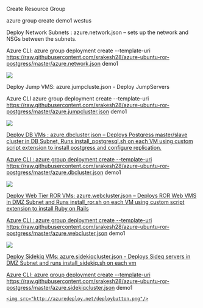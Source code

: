 
Create Resource Group

azure group create demo1 westus

Deploy Network Subnets : azure.network.json – sets up the network and NSGs between the subnets.

Azure CLI: azure group deployment create --template-uri https://raw.githubusercontent.com/srakesh28/azure-ubuntu-ror-postgress/master/azure.network.json  demo1

<a href="https://portal.azure.com/#create/Microsoft.Template/uri/https%3A%2F%2Fraw.githubusercontent.com%2Fsrakesh28%2Fazure-ubuntu-ror-postgress%2Fmaster%2Fazure.network.json" target="_blank">
    <img src="http://azuredeploy.net/deploybutton.png"/>

</a>

Deploy Jump VMS: azure.jumpcluste.json - Deploy JumpServers 

Azure CLI azure group deployment create --template-uri https://raw.githubusercontent.com/srakesh28/azure-ubuntu-ror-postgress/master/azure.jumpcluster.json demo1

<a href="https://portal.azure.com/#create/Microsoft.Template/uri/https%3A%2F%2Fraw.githubusercontent.com%2Fsrakesh28%2Fazure-ubuntu-ror-postgress%2Fmaster%2Fazure.jumpcluster.json" target="_blank">
    <img src="http://azuredeploy.net/deploybutton.png"/>


Deploy DB VMs : azure.dbcluster.json – Deploys Postgress master/slave cluster in DB Subnet,  Runs install_postgresql.sh on each VM using custom script extension to install postgress and configure replication.

Azure CLI : azure group deployment create --template-uri https://raw.githubusercontent.com/srakesh28/azure-ubuntu-ror-postgress/master/azure.dbcluster.json demo1

<a href="https://portal.azure.com/#create/Microsoft.Template/uri/https%3A%2F%2Fraw.githubusercontent.com%2Fsrakesh28%2Fazure-ubuntu-ror-postgress%2Fmaster%2Fazure.dbcluster.json" target="_blank">
    <img src="http://azuredeploy.net/deploybutton.png"/>


Deploy Web Tier ROR VMs: azure.webcluster.json – Deploys ROR Web VMS in DMZ Subnet and  Runs install_ror.sh on each VM using custom script extension to install Ruby on Rails

Azure CLI : azure group deployment create --template-uri https://raw.githubusercontent.com/srakesh28/azure-ubuntu-ror-postgress/master/azure.webcluster.json demo1


<a href="https://portal.azure.com/#create/Microsoft.Template/uri/https%3A%2F%2Fraw.githubusercontent.com%2Fsrakesh28%2Fazure-ubuntu-ror-postgress%2Fmaster%2Fazure.webcluster.json" target="_blank">
<img src="http://azuredeploy.net/deploybutton.png"/>

Deploy Sidekiq VMs: azure.sidekiqcluster.json - Deploys Sideq servers in DMZ Subnet and runs install_sidekiq.sh on each vm

Azure CLI: azure group deployment create --template-uri https://raw.githubusercontent.com/srakesh28/azure-ubuntu-ror-postgress/master/azure.sidekiqcluster.json demo1

<a href="https://portal.azure.com/#create/Microsoft.Template/uri/https%3A%2F%2Fraw.githubusercontent.com%2Fsrakesh28%2Fazure-ubuntu-ror-postgress%2Fmaster%2Fazure.sidekiqcluster.json" target="_blank">

    <img src="http://azuredeploy.net/deploybutton.png"/>

</a>
